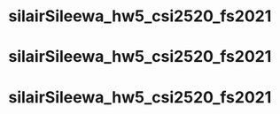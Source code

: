 # silairSileewa_hw5_csi2520_fs2021
# silairSileewa_hw5_csi2520_fs2021
# silairSileewa_hw5_csi2520_fs2021
